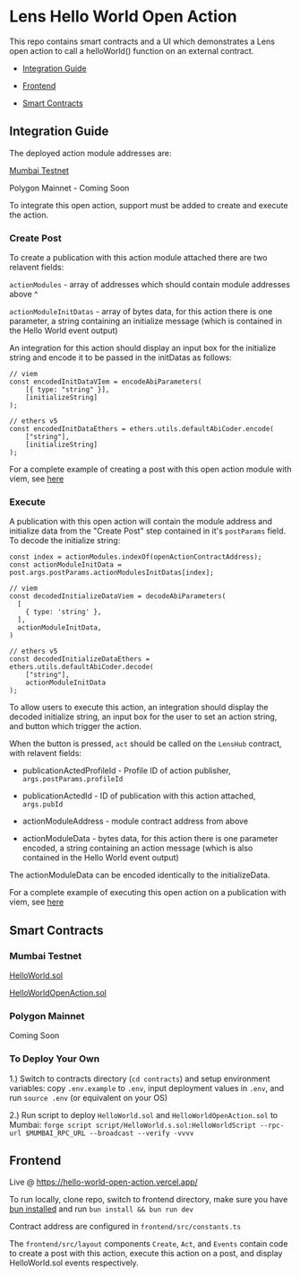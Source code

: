 # Lens Hello World Open Action

This repo contains smart contracts and a UI which demonstrates a Lens open action to call a helloWorld() function on an external contract.

- [Integration Guide](#integration-guide)

- [Frontend](#frontend)

- [Smart Contracts](#smart-contracts)



## Integration Guide 

The deployed action module addresses are: 

[Mumbai Testnet](https://mumbai.polygonscan.com/address/0xfd2F3677147047F327FA5506D94D54d93080C7D9) 

Polygon Mainnet - Coming Soon 


To integrate this open action, support must be added to create and execute the action.

### Create Post

To create a publication with this action module attached there are two relavent fields:

`actionModules` - array of addresses which should contain module addresses above ^

`actionModuleInitDatas` - array of bytes data, for this action there is one parameter, a string containing an initialize message (which is contained in the Hello World event output)


An integration for this action should display an input box for the initialize string and encode it to be passed in the initDatas as follows:

```
// viem
const encodedInitDataVIem = encodeAbiParameters(
    [{ type: "string" }],
    [initializeString]
);

// ethers v5
const encodedInitDataEthers = ethers.utils.defaultAbiCoder.encode(
    ["string"],
    [initializeString]
);
```

For a complete example of creating a post with this open action module with viem, see [here](https://github.com/defispartan/lens-hello-world-open-action/blob/master/frontend/src/layout/Create.tsx)



### Execute

A publication with this open action will contain the module address and initialize data from the "Create Post" step contained in it's `postParams` field. To decode the initialize string:

```
const index = actionModules.indexOf(openActionContractAddress);
const actionModuleInitData = post.args.postParams.actionModulesInitDatas[index];

// viem
const decodedInitializeDataViem = decodeAbiParameters(
  [
    { type: 'string' },
  ],
  actionModuleInitData,
)

// ethers v5
const decodedInitializeDataEthers = ethers.utils.defaultAbiCoder.decode(
    ["string"],
    actionModuleInitData
);
```

To allow users to execute this action, an integration should display the decoded initialize string, an input box for the user to set an action string, and button which trigger the action.

When the button is pressed, `act` should be called on the `LensHub` contract, with relavent fields:

- publicationActedProfileId - Profile ID of action publisher, `args.postParams.profileId`

- publicationActedId - ID of publication with this action attached, `args.pubId`

- actionModuleAddress - module contract address from above

- actionModuleData - bytes data, for this action there is one parameter encoded, a string containing an action message (which is also contained in the Hello World event output)


The actionModuleData can be encoded identically to the initializeData.

For a complete example of executing this open action on a publication with viem, see [here](https://github.com/defispartan/lens-hello-world-open-action/blob/master/frontend/src/layout/Act.tsx)



## Smart Contracts


### Mumbai Testnet

[HelloWorld.sol](https://mumbai.polygonscan.com/address/0xEcfeeE4dcEa32f109da4Ad4D97453cC2d998B60A) 

[HelloWorldOpenAction.sol](https://mumbai.polygonscan.com/address/0xfd2F3677147047F327FA5506D94D54d93080C7D9) 

### Polygon Mainnet

Coming Soon


### To Deploy Your Own

1.) Switch to contracts directory (`cd contracts`) and setup environment variables: copy `.env.example` to `.env`, input deployment values in `.env`, and run `source .env` (or equivalent on your OS) 

2.) Run script to deploy `HelloWorld.sol` and `HelloWorldOpenAction.sol` to Mumbai: `forge script script/HelloWorld.s.sol:HelloWorldScript --rpc-url $MUMBAI_RPC_URL --broadcast --verify -vvvv` 



## Frontend

Live @ https://hello-world-open-action.vercel.app/

To run locally, clone repo, switch to frontend directory, make sure you have [bun installed](https://bun.sh/docs/installation) and run `bun install && bun run dev` 

Contract address are configured in `frontend/src/constants.ts` 

The `frontend/src/layout` components `Create`, `Act`, and `Events` contain code to create a post with this action, execute this action on a post, and display HelloWorld.sol events respectively. 
